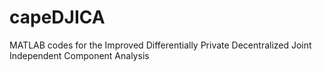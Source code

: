# capeDJICA
MATLAB codes for the Improved Differentially Private Decentralized Joint Independent Component Analysis
